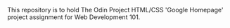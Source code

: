 This repository is to hold The Odin Project HTML/CSS 'Google Homepage' project assignment for Web Development 101.
